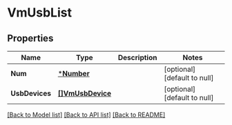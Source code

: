 # VmUsbList

## Properties
Name | Type | Description | Notes
------------ | ------------- | ------------- | -------------
**Num** | [***Number**](Number.md) |  | [optional] [default to null]
**UsbDevices** | [**[]VmUsbDevice**](VMUsbDevice.md) |  | [optional] [default to null]

[[Back to Model list]](../README.md#documentation-for-models) [[Back to API list]](../README.md#documentation-for-api-endpoints) [[Back to README]](../README.md)


